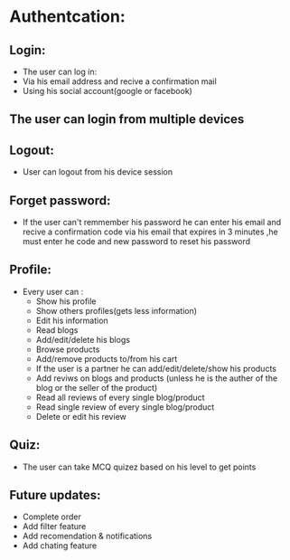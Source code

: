 # Authentcation:
 ## Login:
 - The user can log in:
 - Via his email address and recive a confirmation mail
 - Using his social account(google or facebook)
 
 ## The user can login from multiple devices

 ## Logout:
 - User can logout from his device session


 ## Forget password:
 - If the user can't remmember his password he can enter his email and recive a confirmation code via his email that expires in 3 minutes ,he must enter he code and new password to reset his password




## Profile:
- Every user can :
  - Show his profile
  - Show others profiles(gets less information)
  - Edit his information
  - Read blogs
  - Add/edit/delete his blogs
  - Browse products 
  - Add/remove products to/from his cart
  - If the user is a partner he can add/edit/delete/show his products
  - Add reviws on blogs and products (unless he is the auther of the blog or the seller of the product)
  - Read all reviews of every single blog/product
  - Read single review of every single blog/product
  - Delete or edit his review



## Quiz:
- The user can take MCQ quizez based on his level to get points

## Future updates: 
 - Complete order 
 - Add filter feature
 - Add recomendation & notifications
 - Add chating feature

